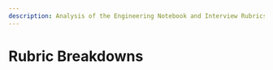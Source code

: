 ```yaml
---
description: Analysis of the Engineering Notebook and Interview Rubrics
---
```


# Rubric Breakdowns

